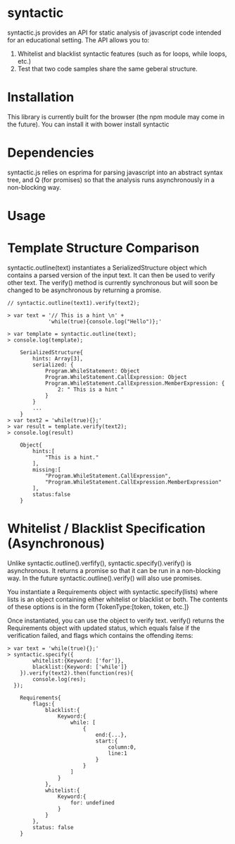 # syntactic
syntactic.js provides an API for static analysis of javascript code intended
for an educational setting. The API allows you to:

1. Whitelist and blacklist syntactic features (such as for loops, 
   while loops, etc.)
2. Test that two code samples share the same geberal structure.

# Installation
This library is currently built for the browser (the npm module may come in the 
future). You can install it with bower install syntactic

# Dependencies
syntactic.js relies on esprima for parsing javascript into an abstract syntax
tree, and Q (for promises) so that the analysis runs asynchronously in a 
non-blocking way.

# Usage

Template Structure Comparison
=============================
syntactic.outline(text) instantiates a SerializedStructure object which contains
a parsed version of the input text. It can then be used to verify other text. 
The verify() method is currently synchronous but will soon be changed to be
asynchronous by returning a promise.

    // syntactic.outline(text1).verify(text2); 

    > var text = '// This is a hint \n' +
                 'while(true){console.log("Hello")};'

    > var template = syntactic.outline(text);
    > console.log(template);

        SerializedStructure{
            hints: Array[3],
            serialized: {
                Program.WhileStatement: Object
                Program.WhileStatement.CallExpression: Object
                Program.WhileStatement.CallExpression.MemberExpression: {
                    2: " This is a hint "
                }
            }
            ...
        }
    > var text2 = 'while(true){};'
    > var result = template.verify(text2);
    > console.log(result)

        Object{
            hints:[
                "This is a hint."
            ],
            missing:[
                "Program.WhileStatement.CallExpression",
                "Program.WhileStatement.CallExpression.MemberExpression"
            ],
            status:false
        }


Whitelist / Blacklist Specification (Asynchronous)
==================================================
Unlike syntactic.outline().verfify(), syntactic.specify().verify() is 
asynchronous. It returns a promise so that it can be run in a non-blocking way. 
In the future syntactic.outline().verify() will also use promises.

You instantiate a Requirements object with syntactic.specify(lists) where lists
is an object containing either whitelist or blacklist or both. The contents of
these options is in the form {TokenType:[token, token, etc.]}

Once instantiated, you can use the object to verify text. verify() returns the
Requirements object with updated status, which equals false if the verification
failed, and flags which contains the offending items:

    > var text = 'while(true){};'
    > syntactic.specify({
            whitelist:{Keyword: ['for']},
            blacklist:{Keyword: ['while']}
        }).verify(text2).then(function(res){
            console.log(res);
      });

        Requirements{
            flags:{
                blacklist:{
                    Keyword:{
                        while: [
                            {
                                end:{...},
                                start:{
                                    column:0,
                                    line:1
                                }
                            }
                        ]
                    }
                },
                whitelist:{
                    Keyword:{
                        for: undefined
                    }
                }
            },
            status: false
        }

